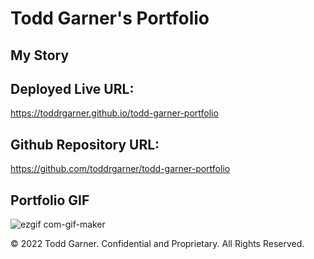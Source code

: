 # Todd Garner's Portfolio

## My Story











## Deployed Live URL:
https://toddrgarner.github.io/todd-garner-portfolio


## Github Repository URL:
https://github.com/toddrgarner/todd-garner-portfolio

## Portfolio GIF

![ezgif com-gif-maker](https://user-images.githubusercontent.com/110719370/188748650-56b39423-6ab5-4295-8995-7735938aac3d.gif)



© 2022 Todd Garner. Confidential and Proprietary. All Rights Reserved.
